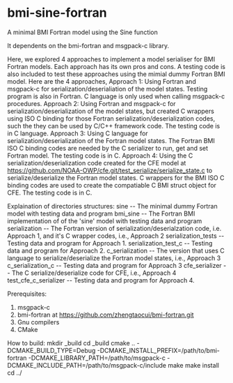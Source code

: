 # bmi-sine-fortran
A minimal BMI Fortran model using the Sine function

It dependents on the bmi-fortran and msgpack-c library.

Here, we explored 4 approaches to implement a model serialiser for BMI Fortran models. Each approach has its own pros and cons. A testing code is also included to test these approaches using the mimial dummy 
Fortran BMI model. Here are the 4 approaches,
Approach 1: Using Fortran and msgpack-c for serialization/deserialiation of the model states. Testing program is also in Fortran. C language is only used when calling msgpack-c procedures.
Approach 2: Using Fortran and msgpack-c for serialization/deserialization of the model states, but created C wrappers using ISO C binding for those Fortran serialization/deserialization codes, such the they can be used by C/C++ framework code. The testing code is in C language.
Approach 3: Using C language for serialization/deserialization of the Fortran model states. The Fortran BMI ISO C binding codes are needed by the C serializer to run, get and set Fortran model. The testing code is in C.
Approach 4: Using the C serialization/deserialization code created for the CFE model at https://github.com/NOAA-OWP/cfe.git/test_serialize/serialize_state.c to serialize/deserialize the Fortran model states. C wrappers for the BMI ISO C binding codes are used to create the compatiable C BMI struct object for CFE. The testing code is in C. 

Explaination of directories structures:
sine -- The minimal dummy Fortran model with testing data and program
bmi_sine -- The Fortran BMI implementation of of the 'sine' model with testing data and program
serialization -- The Fortran version of serialization/deserialzation code, i.e. Approach 1, and it's C wrapper codes, i.e., Approach 2
serialization_tests -- Testing data and program for Approach 1.
serialization_test_c -- Testing data and program for Approach 2.
c_serialization -- The version that uses C language to serialize/deserialize the Fortran model states, i.e., Approach 3
c_serialization_c -- Testing data and program for Approach 3
cfe_serializer -- The C serialize/deserialize code for CFE, i.e., Approach 4
test_cfe_c_serializer -- Testing data and program for Approach 4.

Prerequisites:
1) msgpack-c
2) bmi-fortran at https://github.com/zhengtaocui/bmi-fortran.git
3) Gnu compilers 
4) CMake

How to build:
mkdir _build
cd _build
cmake .. -DCMAKE_BUILD_TYPE=Debug -DCMAKE_INSTALL_PREFIX=/path/to/bmi-fortran -DCMAKE_LIBRARY_PATH=/path/to/msgpack-c  -DCMAKE_INCLUDE_PATH=/path/to/msgpack-c/include
make
make install
cd ../
